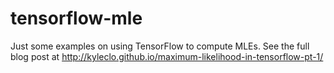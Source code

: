 # tensorflow-mle
Just some examples on using TensorFlow to compute MLEs.  See the full blog post at http://kyleclo.github.io/maximum-likelihood-in-tensorflow-pt-1/